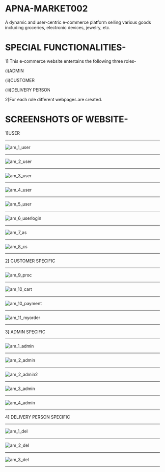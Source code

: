 # APNA-MARKET002
A dynamic and user-centric e-commerce platform selling various goods including groceries, electronic devices, jewelry, etc.
# SPECIAL FUNCTIONALITIES-
1] This e-commerce website entertains the following three roles-

(i)ADMIN

(ii)CUSTOMER

(iii)DELIVERY PERSON

2]For each role different webpages are created.
# SCREENSHOTS OF WEBSITE-
1]USER
____________________________________________________________________________________________________________________________________________________
![am_1_user](https://github.com/lakshyakhandelwal1/APNA-MARKET002/assets/129084275/9c6df762-2599-4476-8913-b552da7533a1)
____________________________________________________________________________________________________________________________________________________
![am_2_user](https://github.com/lakshyakhandelwal1/APNA-MARKET002/assets/129084275/05907ae5-73a6-4e46-81d4-e35b564b8bbb)
____________________________________________________________________________________________________________________________________________________
![am_3_user](https://github.com/lakshyakhandelwal1/APNA-MARKET002/assets/129084275/bf716466-a804-48f3-8671-93b980eb1d3f)
____________________________________________________________________________________________________________________________________________________
![am_4_user](https://github.com/lakshyakhandelwal1/APNA-MARKET002/assets/129084275/c66da7fa-b85f-4981-970c-6dc4d51ce26b)
____________________________________________________________________________________________________________________________________________________
![am_5_user](https://github.com/lakshyakhandelwal1/APNA-MARKET002/assets/129084275/c940f04e-cca6-497d-850c-a0b05f43f37c)
____________________________________________________________________________________________________________________________________________________
![am_6_userlogin](https://github.com/lakshyakhandelwal1/APNA-MARKET002/assets/129084275/63514d89-df54-413f-810b-30e5a5427193)
____________________________________________________________________________________________________________________________________________________
![am_7_as](https://github.com/lakshyakhandelwal1/APNA-MARKET002/assets/129084275/da1fa4dd-650d-42b0-9ce4-29daad36540c)
____________________________________________________________________________________________________________________________________________________
![am_8_cs](https://github.com/lakshyakhandelwal1/APNA-MARKET002/assets/129084275/dd11350e-68af-45c5-813c-1b84a6843607)
____________________________________________________________________________________________________________________________________________________
2] CUSTOMER SPECIFIC
____________________________________________________________________________________________________________________________________________________
![am_9_proc](https://github.com/lakshyakhandelwal1/APNA-MARKET002/assets/129084275/bb575a58-3df8-4c75-a757-8ef3f135a5cf)
____________________________________________________________________________________________________________________________________________________
![am_10_cart](https://github.com/lakshyakhandelwal1/APNA-MARKET002/assets/129084275/c1c59601-fc19-4bc3-81d5-de1638017699)
____________________________________________________________________________________________________________________________________________________
![am_10_payment](https://github.com/lakshyakhandelwal1/APNA-MARKET002/assets/129084275/abeb4e07-cfbc-4c99-aa67-b20a0dcf29bb)
____________________________________________________________________________________________________________________________________________________
![am_11_myorder](https://github.com/lakshyakhandelwal1/APNA-MARKET002/assets/129084275/9d1d0e0a-da84-4e1b-8eb8-90bb7e67bbed)
____________________________________________________________________________________________________________________________________________________
3] ADMIN SPECIFIC
____________________________________________________________________________________________________________________________________________________
![am_1_admin](https://github.com/lakshyakhandelwal1/APNA-MARKET002/assets/129084275/a7560e05-3a9b-44cb-9e08-98bdb0a4eab2)
____________________________________________________________________________________________________________________________________________________
![am_2_admin](https://github.com/lakshyakhandelwal1/APNA-MARKET002/assets/129084275/72990c9e-e5a9-43ff-bc1f-cb07750c1b1d)
____________________________________________________________________________________________________________________________________________________
![am_2_admin2](https://github.com/lakshyakhandelwal1/APNA-MARKET002/assets/129084275/2d33c85c-bd5e-46e4-8f54-1fdc6b9fa135)
____________________________________________________________________________________________________________________________________________________
![am_3_admin](https://github.com/lakshyakhandelwal1/APNA-MARKET002/assets/129084275/bdadab7d-b3af-4e42-8eb7-f0d903a3a7d6)
____________________________________________________________________________________________________________________________________________________
![am_4_admin](https://github.com/lakshyakhandelwal1/APNA-MARKET002/assets/129084275/d0f93fae-f4b2-4abc-b0c8-8d54f9bc2f7b)
____________________________________________________________________________________________________________________________________________________
4] DELIVERY PERSON SPECIFIC
____________________________________________________________________________________________________________________________________________________
![am_1_del](https://github.com/lakshyakhandelwal1/APNA-MARKET002/assets/129084275/b289932c-359c-4d11-9dd1-611af53acbdb)
____________________________________________________________________________________________________________________________________________________
![am_2_del](https://github.com/lakshyakhandelwal1/APNA-MARKET002/assets/129084275/48756af7-93bd-4f5e-bd3c-7dbeb9c4a472)
____________________________________________________________________________________________________________________________________________________
![am_3_del](https://github.com/lakshyakhandelwal1/APNA-MARKET002/assets/129084275/0a93a3f6-9dc7-4ef9-a586-0641b33ce9be)

____________________________________________________________________________________________________________________________________________________
